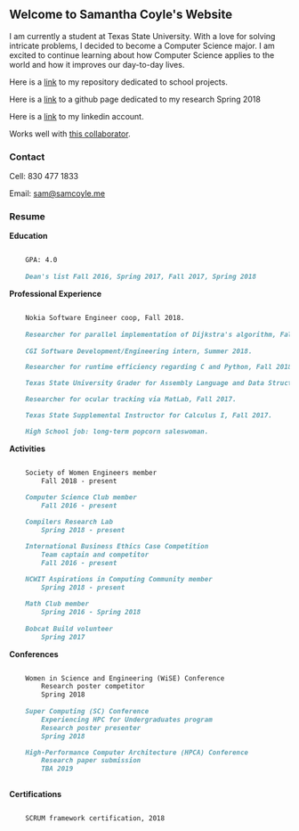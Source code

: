 ## Welcome to Samantha Coyle's Website

I am currently a student at Texas State University. With a love for solving intricate problems, I decided to become a Computer Science major. I am excited to continue learning about how Computer Science applies to the world and how it improves our day-to-day lives.

Here is a [link](https://github.com/sicoyle/txstcs) to my repository dedicated to school projects.

Here is a [link](http://samcoyle.me/Research/) to a github page dedicated to my research Spring 2018

Here is a [link](https://www.linkedin.com/in/samantha-coyle-a038b414a/) to my linkedin account.

Works well with [this collaborator](http://www.cassiecoyle.me).

### Contact

Cell: 830 477 1833

Email: sam@samcoyle.me

### Resume

<strong>Education</strong>

```markdown

	GPA: 4.0
	
	Dean's list Fall 2016, Spring 2017, Fall 2017, Spring 2018

```

<strong>Professional Experience</strong>

```markdown

	Nokia Software Engineer coop, Fall 2018.
	
	Researcher for parallel implementation of Dijkstra's algorithm, Fall 2018.
	
	CGI Software Development/Engineering intern, Summer 2018.

	Researcher for runtime efficiency regarding C and Python, Fall 2018.

	Texas State University Grader for Assembly Language and Data Structures, Spring 2018.

	Researcher for ocular tracking via MatLab, Fall 2017.

	Texas State Supplemental Instructor for Calculus I, Fall 2017.

	High School job: long-term popcorn saleswoman.

```

<strong>Activities</strong>

```markdown

	Society of Women Engineers member
		Fall 2018 - present
		
	Computer Science Club member
		Fall 2016 - present

	Compilers Research Lab
		Spring 2018 - present

	International Business Ethics Case Competition
		Team captain and competitor
		Fall 2016 - present
		
	NCWIT Aspirations in Computing Community member
		Spring 2018 - present

	Math Club member
		Spring 2016 - Spring 2018
	
	Bobcat Build volunteer
		Spring 2017	

```

<strong>Conferences</strong>

```markdown

	Women in Science and Engineering (WiSE) Conference
		Research poster competitor
		Spring 2018
		
	Super Computing (SC) Conference
		Experiencing HPC for Undergraduates program
		Research poster presenter
		Spring 2018

	High-Performance Computer Architecture (HPCA) Conference
		Research paper submission
		TBA 2019
		
```

<strong>Certifications</strong>

```markdown

	SCRUM framework certification, 2018

```

